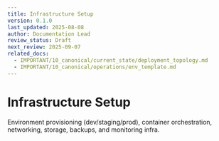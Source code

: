 ```yaml
---
title: Infrastructure Setup
version: 0.1.0
last_updated: 2025-08-08
author: Documentation Lead
review_status: Draft
next_review: 2025-09-07
related_docs:
  - IMPORTANT/10_canonical/current_state/deployment_topology.md
  - IMPORTANT/10_canonical/operations/env_template.md
---
```


# Infrastructure Setup

Environment provisioning (dev/staging/prod), container orchestration, networking, storage, backups, and monitoring infra.

